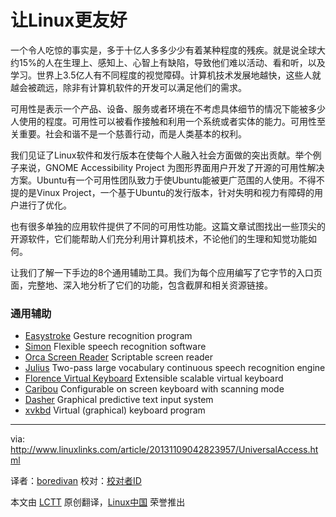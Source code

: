 让Linux更友好
================================================================================
一个令人吃惊的事实是，多于十亿人多多少少有着某种程度的残疾。就是说全球大约15%的人在生理上、感知上、心智上有缺陷，导致他们难以活动、看和听，以及学习。世界上3.5亿人有不同程度的视觉障碍。计算机技术发展地越快，这些人就越会被疏远，除非有计算机软件的开发可以满足他们的需求。

可用性是表示一个产品、设备、服务或者环境在不考虑具体细节的情况下能被多少人使用的程度。可用性可以被看作接触和利用一个系统或者实体的能力。可用性至关重要。社会和谐不是一个慈善行动，而是人类基本的权利。

我们见证了Linux软件和发行版本在使每个人融入社会方面做的突出贡献。举个例子来说，GNOME Accessibility Project 为图形界面用户开发了开源的可用性解决方案。Ubuntu有一个可用性团队致力于使Ubuntu能被更广范围的人使用。不得不提的是Vinux Project，一个基于Ubuntu的发行版本，针对失明和视力有障碍的用户进行了优化。

也有很多单独的应用软件提供了不同的可用性功能。这篇文章试图找出一些顶尖的开源软件，它们能帮助人们充分利用计算机技术，不论他们的生理和知觉功能如何。

让我们了解一下手边的8个通用辅助工具。我们为每个应用编写了它字节的入口页面，完整地、深入地分析了它们的功能，包含截屏和相关资源链接。


### 通用辅助 ###

- [Easystroke][1] Gesture recognition program
- [Simon][2] 	Flexible speech recognition software
- [Orca Screen Reader][3] 	Scriptable screen reader
- [Julius][4] 	Two-pass large vocabulary continuous speech recognition engine
- [Florence Virtual Keyboard][5] 	Extensible scalable virtual keyboard
- [Caribou][6] 	Configurable on screen keyboard with scanning mode
- [Dasher][7] 	Graphical predictive text input system
- [xvkbd][8] 	Virtual (graphical) keyboard program

--------------------------------------------------------------------------------

via: http://www.linuxlinks.com/article/20131109042823957/UniversalAccess.html

译者：[boredivan](https://github.com/boredivan) 校对：[校对者ID](https://github.com/校对者ID)

本文由 [LCTT](https://github.com/LCTT/TranslateProject) 原创翻译，[Linux中国](http://linux.cn/) 荣誉推出

[1]:http://sourceforge.net/apps/trac/easystroke/
[2]:http://simon-listens.org/
[3]:https://wiki.gnome.org/Orca
[4]:http://julius.sourceforge.jp/
[5]:http://florence.sourceforge.net/english.html
[6]:https://wiki.gnome.org/Caribou
[7]:http://www.inference.phy.cam.ac.uk/dasher/
[8]:http://homepage3.nifty.com/tsato/xvkbd/
